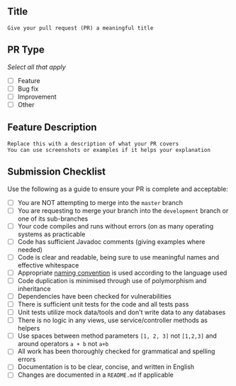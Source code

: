 ## Title
```text
Give your pull request (PR) a meaningful title
```

## PR Type
*Select all that apply*
  - [ ] Feature 
  - [ ] Bug fix
  - [ ] Improvement 
  - [ ] Other

## Feature Description
```text
Replace this with a description of what your PR covers
You can use screenshots or examples if it helps your explanation
```

## Submission Checklist
Use the following as a guide to ensure your PR is complete and acceptable:

- [ ] You are NOT attempting to merge into the `master` branch
- [ ] You are requesting to merge your branch into the `development` branch or one of its sub-branches
- [ ] Your code compiles and runs without errors (on as many operating systems as practicable
- [ ] Code has sufficient Javadoc comments (giving examples where needed)
- [ ] Code is clear and readable, being sure to use meaningful names and effective whitespace
- [ ] Appropriate [naming convention](https://en.wikipedia.org/wiki/Naming_convention_(programming)) is used according to the language used
- [ ] Code duplication is minimised through use of polymorphism and inheritance
- [ ] Dependencies have been checked for vulnerabilities
- [ ] There is sufficient unit tests for the code and all tests pass
- [ ] Unit tests utilize mock data/tools and don't write data to any databases
- [ ] There is no logic in any views, use service/controller methods as helpers 
- [ ] Use spaces between method parameters `[1, 2, 3]` not `[1,2,3]` and around operators `a + b` not `a+b`
- [ ] All work has been thoroughly checked for grammatical and spelling errors
- [ ] Documentation is to be clear, concise, and written in English
- [ ] Changes are documented in a `README.md` if applicable

